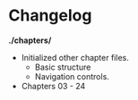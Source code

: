 # Changelog

**./chapters/**
* Initialized other chapter files.
	* Basic structure
	* Navigation controls.
* Chapters 03 - 24
